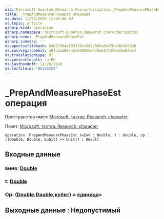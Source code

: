 ```yaml
---
uid: Microsoft.Quantum.Research.Characterization._PrepAndMeasurePhaseEst
title: _PrepAndMeasurePhaseEst операция
ms.date: 11/25/2020 12:00:00 AM
ms.topic: article
qsharp.kind: operation
qsharp.namespace: Microsoft.Quantum.Research.Characterization
qsharp.name: _PrepAndMeasurePhaseEst
qsharp.summary: ''
ms.openlocfilehash: 84677484e703315e4242a565a64470ab8e3d7030
ms.sourcegitcommit: a87c1aa8e7453360025e47ba614f25b02ea84ec3
ms.translationtype: MT
ms.contentlocale: ru-RU
ms.lasthandoff: 11/26/2020
ms.locfileid: "96226253"
---
```

# <a name="_prepandmeasurephaseest-operation"></a>_PrepAndMeasurePhaseEst операция

Пространство имен: [Microsoft. тактов. Research. character](xref:Microsoft.Quantum.Research.Characterization)

Пакет: [Microsoft. тактов. Research. character](https://nuget.org/packages/Microsoft.Quantum.Research.Characterization)




```qsharp
operation _PrepAndMeasurePhaseEst (wInv : Double, t : Double, op : ((Double, Double, Qubit) => Unit)) : Result
```


## <a name="input"></a>Входные данные

### <a name="winv--double"></a>винв: [Double](xref:microsoft.quantum.lang-ref.double)




### <a name="t--double"></a>t: [Double](xref:microsoft.quantum.lang-ref.double)




### <a name="op--doubledoublequbit--unit"></a>Op: ([Double](xref:microsoft.quantum.lang-ref.double),[Double](xref:microsoft.quantum.lang-ref.double),[кубит](xref:microsoft.quantum.lang-ref.qubit)) = [единица](xref:microsoft.quantum.lang-ref.unit)> 





## <a name="output--__invalidresult__"></a>Выходные данные __: <Result> Недопустимый__

